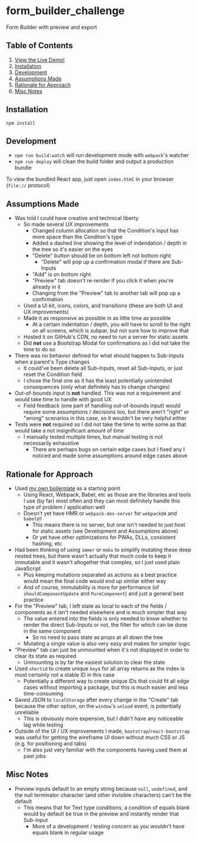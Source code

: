 # form_builder_challenge

Form Builder with preview and export

## Table of Contents

1. [View the Live Demo!](https://agilgur5.github.io/form_builder_challenge/)
1. [Installation](#installation)
1. [Development](#development)
1. [Assumptions Made](#assumptions-made)
1. [Rationale for Approach](#rationale-for-approach)
1. [Misc Notes](#misc-notes)


## Installation

```
npm install
```


## Development

- `npm run build:watch` will run development mode with `webpack`'s watcher
- `npm run deploy` will clean the build folder and output a production bundle

To view the bundled React app, just open `index.html` in your browser (`file://` protocol)


## Assumptions Made

- Was told I could have creative and technical liberty
  - So made several UX improvements
    - Changed column allocation so that the Condition's input has more space than the Conditon's type
    - Added a dashed line showing the level of indendation / depth in the tree so it's easier on the eyes
    - "Delete" button should be on bottom left not bottom right
      - "Delete" will pop up a confirmation modal if there are Sub-Inputs
    - "Add" is on bottom right
    - "Preview" tab doesn't re-render if you click it when you're already in it
    - Changing from the "Preview" tab to another tab will pop up a confirmation
  - Used a UI kit, icons, colors, and transitions (these are both UI and UX improvements)
  - Made it as responsive as possible in as little time as possible
    - At a certain indentation / depth, you will have to scroll to the right on all screens, which is subpar, but not sure how to improve that
  - Hosted it on GitHub's CDN, no need to run a server for static assets
  - Did **not** use a Bootstrap Modal for confirmations as I did not take the time to do so
- There was no behavior defined for what should happen to Sub-Inputs when a parent's Type changes
  - It could've been delete all Sub-Inputs, reset all Sub-Inputs, or just reset the Condition field
  - I chose the final one as it has the least potentially unintended consequences (only what definitely has to change changes)
- Out-of-bounds input is **not** handled. This was not a requirement and would take time to handle with good UX
  - Field feedback (one part of handling out-of-bounds input) would require some assumptions / decisions too, but there aren't "right" or "wrong" scenarios in this case, so it wouldn't be very helpful either
- Tests were **not** required so I did not take the time to write some as that would take a not insignificant amount of time
  - I manually tested multiple times, but manual testing is not necessarily exhaustive
    - There are perhaps bugs on certain edge cases but I fixed any I noticed and made some assumptions around edge cases above


## Rationale for Approach

- Used [my own boilerplate](https://github.com/agilgur5/front-end-base) as a starting point
  - Using React, Webpack, Babel, etc as those are the libraries and tools I use (by far) most often and they can most definitely handle this type of problem / application well
  - Doesn't yet have HMR or `webpack-dev-server` for `webpack@4` and `babel@7`
    - This means there is no server, but one isn't needed to just host for static assets (see Development and Assumptions above)
    - Or yet have other optimizations for PWAs, DLLs, consistent hashing, etc
- Had been thinking of using `immer` or `mobx` to simplify mutating these deep nested trees, but there wasn't actually that much code to keep it immutable and it wasn't altogether that complex, so I just used plain JavaScript
  - Plus keeping mutations separated as actions as a best practice would mean the final code would end up similar either way
  - And of course, immutability is more for performance (of `shouldComponentUpdate` and `PureComponent`) and just a general best practice
- For the "Preview" tab, I left state as local to each of the fields / components as it isn't needed elsewhere and is much simpler that way
  - The value entered into the fields is only needed to know whether to render the direct Sub-Inputs or not, the filter for which can be done in the same component
    - So no need to pass state as props at all down the tree
  - Mutating a single value is also very easy and makes for simpler logic
- "Preview" tab can just be unmounted when it's not displayed in order to clear its state as required
  - Unmounting is by far the easiest solution to clear the state
- Used `shortid` to create unique `key`s for all array returns as the index is most certainly not a stable ID in this case
  - Potentially a different way to create unique IDs that could fit all edge cases without importing a package, but this is much easier and less time-consuming
- Saved JSON to `localStorage` after every change in the "Create" tab because the other option, on the `window`'s `unload` event, is potentially unreliable
  - This is obviously more expensive, but I didn't have any noticeable lag while testing
- Outside of the UI / UX improvements I made, `bootstrap`/`react-bootstrap` was useful for getting the wireframe UI down without much CSS or JS (e.g. for positioning and tabs)
  - I'm also just very familiar with the components having used them at past jobs


## Misc Notes

- Preview inputs default to an empty string because `null`, `undefined`, and the null terminator character (and other invisible characters) can't be the default
  - This means that for Text type conditions, a condition of equals blank would by default be true in the preview and instantly render that Sub-Input
    - More of a development / testing concern as you wouldn't have equals blank in regular usage
